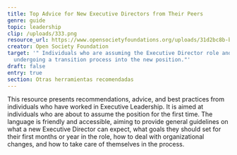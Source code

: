 ```yaml
---
title: Top Advice for New Executive Directors from Their Peers
genre: guide
topic: leadership
clip: /uploads/333.png
resource_url: https://www.opensocietyfoundations.org/uploads/31d2bc8b-bf92-4457-8c13-f7317a30f85b/in-support-of-those-who-take-the-leap-top-advice-for-the-new-executive-directors-from-their-peers-20211019.pdf
creator: Open Society Foundation
target: '" Individuals who are assuming the Executive Director role and
  undergoing a transition process into the new position."'
draft: false
entry: true
section: Otras herramientas recomendadas
---
```

<!--StartFragment-->

This resource presents recommendations, advice, and best practices from individuals who have worked in Executive Leadership. It is aimed at individuals who are about to assume the position for the first time. The language is friendly and accessible, aiming to provide general guidelines on what a new Executive Director can expect, what goals they should set for their first months or year in the role, how to deal with organizational changes, and how to take care of themselves in the process.

<!--EndFragment-->